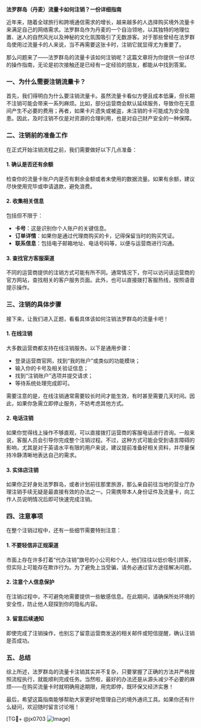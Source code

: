 **法罗群岛（丹麦）流量卡如何注销？一份详细指南**

近年来，随着全球旅行和跨境通信需求的增长，越来越多的人选择购买境外流量卡来满足自己的网络需求。法罗群岛作为丹麦的一个自治领地，以其独特的地理位置、迷人的自然风光以及神秘的文化氛围吸引了无数游客。对于那些曾经在法罗群岛使用过流量卡的人来说，当不再需要这张卡时，注销它就显得尤为重要了。

那么问题来了——法罗群岛的流量卡该如何注销呢？这篇文章将为你提供一份详尽的操作指南，无论是初次接触还是已经有一定经验的朋友，都能从中找到答案。

### 一、为什么需要注销流量卡？

首先，我们得明白为什么要注销流量卡。虽然流量卡看似方便且成本低廉，但长期不注销可能会带来一系列麻烦。比如，部分运营商会默认延续服务，导致你在无意间产生不必要的费用；再者，如果卡片遗失或被盗，未注销的卡可能成为安全隐患。因此，及时注销不仅是对资源的合理利用，也是对自己财产安全的一种保障。

### 二、注销前的准备工作

在正式开始注销流程之前，我们需要做好以下几点准备：

#### 1. 确认是否还有余额
检查你的流量卡账户内是否有剩余金额或者未使用的数据流量。如果有余额，建议尽快使用完毕或申请退款，避免浪费。

#### 2. 收集相关信息
包括但不限于：
- **卡号**：这是识别你个人账户的关键信息。
- **订单详情**：如果你是通过代理商购买的卡，记得保留当时的购买凭证。
- **联系信息**：包括电子邮箱地址、电话号码等，以便与运营商进行沟通。

#### 3. 查找官方客服渠道
不同的运营商提供的注销方式可能有所不同。通常情况下，你可以访问该运营商的官方网站，查找相关的客户服务页面。此外，也可以直接拨打客服热线，按照语音提示操作。

### 三、注销的具体步骤

接下来，让我们进入正题，看看具体该如何注销法罗群岛的流量卡吧！

#### 1. 在线注销
大多数运营商都支持在线注销服务。以下是通用步骤：
- 登录运营商官网，找到“我的账户”或类似的功能模块；
- 输入你的卡号及相关验证信息；
- 找到“注销账户”选项并提交请求；
- 等待系统处理完成即可。

需要注意的是，在线注销通常需要较长时间才能生效，有时甚至需要几天时间。因此，如果你急需立即停止服务，不妨考虑其他方式。

#### 2. 电话注销
如果你觉得线上操作不够直观，可以直接拨打运营商的客服电话进行咨询。一般来说，客服人员会引导你完成整个注销过程。不过，这种方式可能会受到语言障碍的影响，尤其是对于英语水平有限的用户来说，建议提前准备好相关资料，并尽量保持冷静清晰地表达自己的需求。

#### 3. 实体店注销
如果你正好身处法罗群岛，或者计划前往那里旅游，那么亲自前往当地的营业厅办理注销手续无疑是最直接有效的办法之一。只需携带本人身份证件及流量卡，向工作人员说明情况后即可快速完成注销。

### 四、注意事项

在整个注销过程中，还有一些细节需要特别注意：

#### 1. 不要轻信非正规渠道
市面上存在许多打着“代办注销”旗号的小公司和个人，他们往往以低价吸引顾客，但实际上可能存在欺诈行为。为了避免上当受骗，请务必通过官方途径解决问题。

#### 2. 注意个人信息保护
在注销过程中，不可避免地需要提供一些敏感信息。在此期间，请确保所处环境的安全性，防止他人窥探到你的隐私内容。

#### 3. 留意后续通知
即使完成了注销操作，也别忘了留意运营商发送的相关邮件或短信提醒，确认注销是否成功。

### 五、总结

综上所述，法罗群岛的流量卡注销其实并不复杂，只要掌握了正确的方法并严格按照流程执行，就能顺利完成任务。当然啦，最好的办法还是从源头减少不必要的麻烦——在购买流量卡时就明确用途期限，用完即停，既环保又经济实惠！

最后，希望这篇指南能够帮助大家更好地管理自己的境外通讯工具。如果你还有什么疑问，欢迎随时留言讨论哦！

[TG💪+ @jx0703 ![Image](https://github.com/user-attachments/assets/dbca1d08-cadb-493c-b0ec-ad6f7a83f270)]